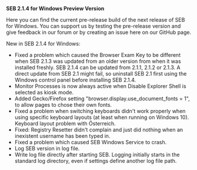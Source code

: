 **SEB 2.1.4 for Windows Preview Version**

Here you can find the current pre-release build of the next release of SEB for Windows. You can support us by testing the pre-release version and give feedback in our forum or by creating an issue here on our GitHub page. 

New in SEB 2.1.4 for Windows:
- Fixed a problem which caused the Browser Exam Key to be different when SEB 2.1.3 was updated from an older version from when it was installed freshly. SEB 2.1.4 can be updated from 2.1.1, 2.1.2 or 2.1.3. A direct update from SEB 2.1 might fail, so uninstall SEB 2.1 first using the Windows control panel before installing SEB 2.1.4.
- Monitor Processes is now always active when Disable Explorer Shell is selected as kiosk mode.
- Added Gecko/Firefox setting "browser.display.use_document_fonts = 1", to allow pages to chose their own fonts.
- Fixed a problem when switching keyboards didn't work properly when using specific keyboard layouts (at least when running on Windows 10). Keyboard layout problem with Österreich.
- Fixed: Registry Resetter didn't complain and just did nothing when an inexistent username has been typed in.
- Fixed a problem which caused SEB Windows Service to crash.
- Log SEB version in log file.
- Write log file directly after starting SEB. Logging initially starts in the standard log directory, even if settings define another log file path.